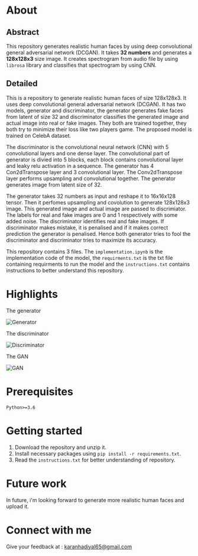 # About

## Abstract

This repository generates realistic human faces by using deep convolutional general adversarial network (DCGAN). It takes **32 numbers** and generates a **128x128x3** size image. It creates spectrogram from audio file by using `librosa` library and classifies that spectrogram by using CNN.

## Detailed

This is a repository to generate realistic human faces of size 128x128x3. It uses deep convolutional general adversarial network (DCGAN). It has two models, generator and discriminator, the generator generates fake faces from latent of size 32 and discriminator classifies the generated image and actual image into real or fake images. They both are trained together, they both try to minimize their loss like two players game.
The proposed model is trained on CelebA dataset.

The discriminator is the convolutional neural network (CNN) with 5 convolutional layers and one dense layer. The convolutional part of generator is divied into 5 blocks, each block contains convolutional layer and leaky relu activation in a sequence. The generator has 4 Con2dTranspose layer and 3 convolutional layer. The Conv2dTranspose layer performs upsampling and convolutional together. The generator generates image from latent size of 32.

The generator takes 32 numbers as input and reshape it to 16x16x128 tensor. Then it perfomes upsampling and covolution to generate 128x128x3 image. This generated image and actual image are passed to discrimiator. The labels for real and fake images are 0 and 1 respectively with some added noise. The discriminator identifies real and fake images. If discriminator makes mistake, it is penalised and if it makes correct prediction the generator is penalised. Hence both generator tries to fool the discriminator and discriminator tries to maximize its accuracy.

This repository contains 3 files. The `implementation.ipynb` is the implementation code of the model, the `requirments.txt` is the txt file containing requirments to run the model and the `instructions.txt` contains instructions to better understand this repository.

# Highlights

The generator
<p>
<img align="center" src="https://drive.google.com/file/d/1sOxJ2fxhTKDTYfwQaxsTh5HrBXiFznxb/view?usp=sharing", alt="Generator"/>
</p>

The discriminator
<p>
<img align="center" src="https://drive.google.com/file/d/1f7__JqmraTnLXDy8TaQPlBTqDBKzDZK2/view?usp=sharing", alt="Discriminator"/>
</p>

The GAN
<p>
<img align="center" src="https://drive.google.com/file/d/1bNUVuSwKVnGePwTHIo8emPMrB46zgqeW/view?usp=sharing", alt="GAN"/>
</p>

# Prerequisites

`Python>=3.6`

# Getting started

1. Download the repository and unzip it.
2. Install necessary packages using `pip install -r requirements.txt`.
3. Read the `instructions.txt` for better understanding of repository.

# Future work

In future, i'm looking forward to generate more realistic human faces and upload it.

# Connect with me

Give your feedback at : karanhadiyal65@gmail.com
